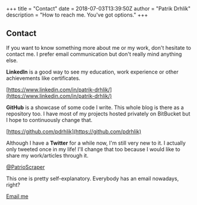 +++
title = "Contact"
date = 2018-07-03T13:39:50Z
author = "Patrik Drhlík"
description = "How to reach me. You've got options."
+++

## Contact

If you want to know something more about me or my work, don't hesitate to contact me. I prefer email communication but don't really mind anything else.

**LinkedIn** is a good way to see my education, work experience or other achievements like certificates.

[https://www.linkedin.com/in/patrik-drhlik/](https://www.linkedin.com/in/patrik-drhlik/)

**GitHub** is a showcase of some code I write. This whole blog is there as a repository too. I have most of my projects hosted privately on BitBucket but I hope to continuously change that.

[https://github.com/pdrhlik](https://github.com/pdrhlik)

Although I have a **Twitter** for a while now, I'm still very new to it. I actually only tweeted once in my life! I'll change that too because I would like to share my work/articles through it.

[@PatrioScraper](https://twitter.com/PatrioScraper)

This one is pretty self-explanatory. Everybody has an email nowadays, right?

[Email me](mailto:patrik.drhlik@gmail.com)
